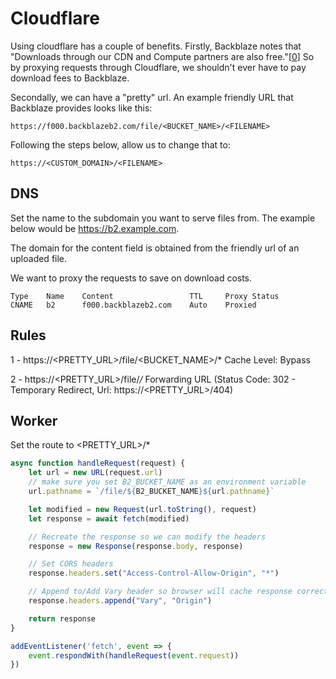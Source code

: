 # Cloudflare

Using cloudflare has a couple of benefits. Firstly, Backblaze notes that 
"Downloads through our CDN and Compute partners are also free."[[0](https://www.backblaze.com/b2/cloud-storage-pricing.html)]
So by proxying requests through Cloudflare, we shouldn't ever have to pay download fees to Backblaze.

Secondally, we can have a "pretty" url. An example friendly URL that Backblaze provides looks like this:

`https://f000.backblazeb2.com/file/<BUCKET_NAME>/<FILENAME>`

Following the steps below, allow us to change that to:

`https://<CUSTOM_DOMAIN>/<FILENAME>`

## DNS

Set the name to the subdomain you want to serve files from. The example below would 
be https://b2.example.com.  

The domain for the content field is obtained from the friendly url of an uploaded file.  

We want to proxy the requests to save on download costs.

```
Type    Name    Content                 TTL     Proxy Status
CNAME   b2      f000.backblazeb2.com    Auto    Proxied
```

## Rules

1 - https://<PRETTY_URL>/file/<BUCKET_NAME>/*
Cache Level: Bypass

2 - https://<PRETTY_URL>/file/*/*
Forwarding URL (Status Code: 302 - Temporary Redirect, Url: https://<PRETTY_URL>/404)



## Worker

Set the route to <PRETTY_URL>/*

```javascript
async function handleRequest(request) {
    let url = new URL(request.url)
    // make sure you set B2_BUCKET_NAME as an environment variable
    url.pathname = `/file/${B2_BUCKET_NAME}${url.pathname}`

    let modified = new Request(url.toString(), request)
    let response = await fetch(modified)

    // Recreate the response so we can modify the headers
    response = new Response(response.body, response)

    // Set CORS headers
    response.headers.set("Access-Control-Allow-Origin", "*")

    // Append to/Add Vary header so browser will cache response correctly
    response.headers.append("Vary", "Origin")

    return response
}

addEventListener('fetch', event => {
    event.respondWith(handleRequest(event.request))
})
```